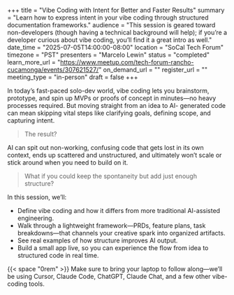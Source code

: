 +++
title = "Vibe Coding with Intent for Better and Faster Results"
summary = "Learn how to express intent in your vibe coding through structured documentation frameworks."
audience = "This session is geared toward non-developers (though having a technical background will help); if you’re a developer curious about vibe coding, you’ll find it a great intro as well."
date_time = "2025-07-05T14:00:00-08:00"
location = "SoCal Tech Forum"
timezone = "PST"
presenters = "Marcelo Lewin"
status = "completed"
learn_more_url = "https://www.meetup.com/tech-forum-rancho-cucamonga/events/307621527/"
on_demand_url = ""
register_url = ""
meeting_type = "in-person"
draft = false
+++

In today’s fast-paced solo-dev world, vibe coding lets you brainstorm, prototype, and spin up MVPs or
proofs of concept in minutes—no heavy processes required. But moving straight from an idea to AI-
generated code can mean skipping vital steps like clarifying goals, defining scope, and capturing intent.

> The result? 

AI can spit out non-working, confusing code that gets lost in its own context, ends up scattered
and unstructured, and ultimately won’t scale or stick around when you need to build on it.

> What if you could keep the spontaneity but add just enough structure?

In this session, we’ll:

- Define vibe coding and how it differs from more traditional AI-assisted engineering.
- Walk through a lightweight framework—PRDs, feature plans, task breakdowns—that channels
your creative spark into organized artifacts.
- See real examples of how structure improves AI output.
- Build a small app live, so you can experience the flow from idea to structured code in real time.

{{< space "0rem" >}}
Make sure to bring your laptop to follow along—we’ll be using Cursor, Claude Code, ChatGPT, Claude Chat,
and a few other vibe-coding tools.
